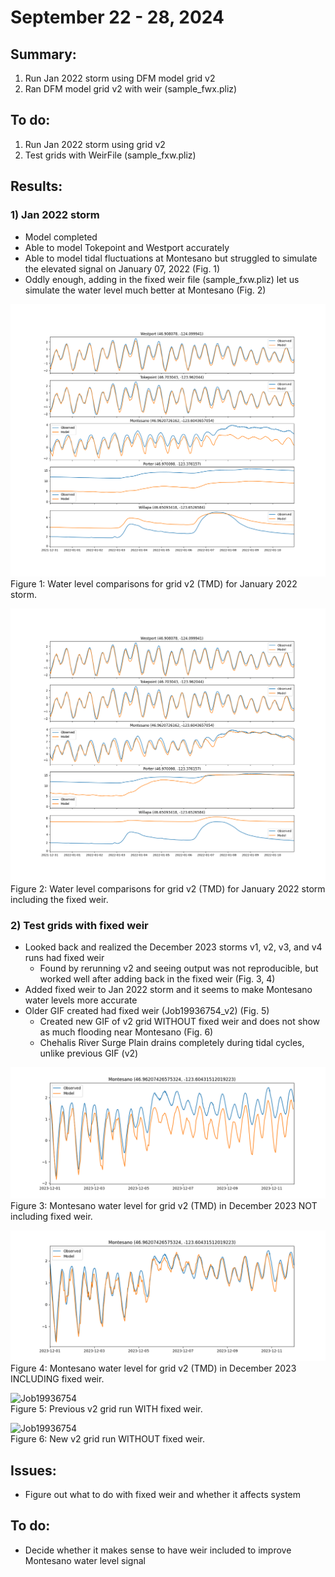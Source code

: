 # September 22 - 28, 2024

## Summary:
1) Run Jan 2022 storm using DFM model grid v2
2) Ran DFM model grid v2 with weir (sample_fwx.pliz)

## To do:
1) Run Jan 2022 storm using grid v2
2) Test grids with WeirFile (sample_fxw.pliz)

## Results:
### 1) Jan 2022 storm
- Model completed
- Able to model Tokepoint and Westport accurately
- Able to model tidal fluctuations at Montesano but struggled to simulate the elevated signal on January 07, 2022 (Fig. 1)
- Oddly enough, adding in the fixed weir file (sample_fxw.pliz) let us simulate the water level much better at Montesano (Fig. 2)

![Job20962640](../Figures/092424meeting/Job20962640_TMDv2_waterlevels.png)<br>
Figure 1: Water level comparisons for grid v2 (TMD) for January 2022 storm.<br>

![Job20973976](../Figures/092424meeting/Job20973976_TMDv2_waterlevels_fixedweir.png)<br>
Figure 2: Water level comparisons for grid v2 (TMD) for January 2022 storm including the fixed weir.<br>

### 2) Test grids with fixed weir
- Looked back and realized the December 2023 storms v1, v2, v3, and v4 runs had fixed weir
	- Found by rerunning v2 and seeing output was not reproducible, but worked well after adding back in the fixed weir (Fig. 3, 4)
- Added fixed weir to Jan 2022 storm and it seems to make Montesano water levels more accurate
- Older GIF created had fixed weir (Job19936754_v2) (Fig. 5)
	- Created new GIF of v2 grid WITHOUT fixed weir and does not show as much flooding near Montesano (Fig. 6)
	- Chehalis River Surge Plain drains completely during tidal cycles, unlike previous GIF (v2)

![Job20964694](../Figures/092424meeting/Job20964694_TMDv2_montesano_wl.png)<br>
Figure 3: Montesano water level for grid v2 (TMD) in December 2023 NOT including fixed weir.<br>

![Job20969054](../Figures/092424meeting/Job20969054_TMDv2_montesano_wl_fixedweir.png)<br>
Figure 4: Montesano water level for grid v2 (TMD) in December 2023 INCLUDING fixed weir.<br>

![Job19936754](../Figures/092424meeting/Job19936754_TMDv2_waterlevels_fixedweir.gif)<br>
Figure 5: Previous v2 grid run WITH fixed weir.<br>

![Job19936754](../Figures/092424meeting/Job20964694_TMDv2_waterlevels.gif)<br>
Figure 6: New v2 grid run WITHOUT fixed weir.<br>


## Issues:
- Figure out what to do with fixed weir and whether it affects system

## To do:
- Decide whether it makes sense to have weir included to improve Montesano water level signal




 
